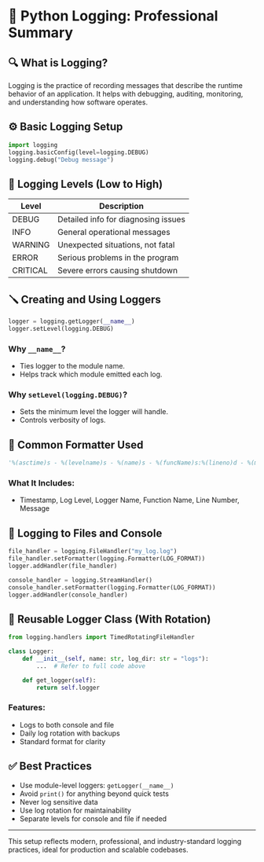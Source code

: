 
# 🧾 Python Logging: Professional Summary

## 🔍 What is Logging?
Logging is the practice of recording messages that describe the runtime behavior of an application. It helps with debugging, auditing, monitoring, and understanding how software operates.

## ⚙️ Basic Logging Setup
```python
import logging
logging.basicConfig(level=logging.DEBUG)
logging.debug("Debug message")
```

## 🔢 Logging Levels (Low to High)
| Level    | Description                         |
|----------|-------------------------------------|
| DEBUG    | Detailed info for diagnosing issues |
| INFO     | General operational messages        |
| WARNING  | Unexpected situations, not fatal    |
| ERROR    | Serious problems in the program     |
| CRITICAL | Severe errors causing shutdown      |

## 🪛 Creating and Using Loggers
```python
logger = logging.getLogger(__name__)
logger.setLevel(logging.DEBUG)
```
### Why `__name__`?
- Ties logger to the module name.
- Helps track which module emitted each log.

### Why `setLevel(logging.DEBUG)`?
- Sets the minimum level the logger will handle.
- Controls verbosity of logs.

## 🎯 Common Formatter Used
```python
'%(asctime)s - %(levelname)s - %(name)s - %(funcName)s:%(lineno)d - %(message)s'
```
### What It Includes:
- Timestamp, Log Level, Logger Name, Function Name, Line Number, Message

## 📂 Logging to Files and Console
```python
file_handler = logging.FileHandler("my_log.log")
file_handler.setFormatter(logging.Formatter(LOG_FORMAT))
logger.addHandler(file_handler)

console_handler = logging.StreamHandler()
console_handler.setFormatter(logging.Formatter(LOG_FORMAT))
logger.addHandler(console_handler)
```

## 🧰 Reusable Logger Class (With Rotation)
```python
from logging.handlers import TimedRotatingFileHandler

class Logger:
    def __init__(self, name: str, log_dir: str = "logs"):
        ...  # Refer to full code above

    def get_logger(self):
        return self.logger
```
### Features:
- Logs to both console and file
- Daily log rotation with backups
- Standard format for clarity

## ✅ Best Practices
- Use module-level loggers: `getLogger(__name__)`
- Avoid `print()` for anything beyond quick tests
- Never log sensitive data
- Use log rotation for maintainability
- Separate levels for console and file if needed

---

This setup reflects modern, professional, and industry-standard logging practices, ideal for production and scalable codebases.
